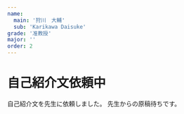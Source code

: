 ```yaml
---
name:
  main: '狩川　大輔'
  sub: 'Karikawa Daisuke'
grade: '准教授'
major: ''
order: 2
---
```


# 自己紹介文依頼中
自己紹介文を先生に依頼しました。
先生からの原稿待ちです。
